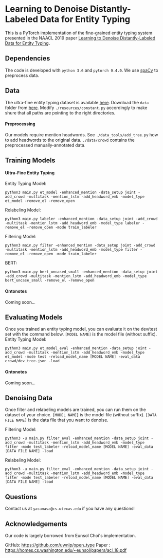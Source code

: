 # Learning to Denoise Distantly-Labeled Data for Entity Typing
This is a PyTorch implementation of the fine-grained entity typing system presented in the NAACL 2019 paper [Learning to Denoise Distantly-Labeled Data for Entity Typing](https://www.aclweb.org/anthology/N19-1250).

## Dependencies
The code is developed with `python 3.6` and `pytorch 0.4.0`. We use [spaCy](https://spacy.io/) to preprocess data.

## Data
The ultra-fine entity typing dataset is available [here](https://homes.cs.washington.edu/~eunsol/open_entity.html). Download the `data` folder from [here](https://drive.google.com/file/d/1FN06VY77Llo_mNSuCO-Qpcqk5GtKArds/view?usp=sharing). Modify `./resources/constant.py` accordingly to make shure that all paths are pointing to the right directories. 

#### Preprocessing
Our models require mention headwords. See `./data_tools/add_tree.py` how to add headwords to the original data. `./data/crowd` contains the preprocessed manually-annotated data.

## Training Models
#### Ultra-Fine Entity Typing
Entity Typing Model:
```
python3 main.py et_model -enhanced_mention -data_setup joint -add_crowd -multitask -mention_lstm -add_headword_emb -model_type et_model -remove_el -remove_open
```
Relabeling Model:
```
python3 main.py labeler -enhanced_mention -data_setup joint -add_crowd -multitask -mention_lstm -add_headword_emb -model_type labeler -remove_el -remove_open -mode train_labeler
```
Filtering Model:
```
python3 main.py filter -enhanced_mention -data_setup joint -add_crowd -multitask -mention_lstm -add_headword_emb -model_type filter -remove_el -remove_open -mode train_labeler
```
BERT:
```
python3 main.py bert_uncased_small -enhanced_mention -data_setup joint -add_crowd -multitask -mention_lstm -add_headword_emb -model_type bert_uncase_small -remove_el -remove_open
```
#### Ontonotes
Coming soon...

## Evaluating Models
Once you trained an entity typing model, you can evaluate it on the dev/test set with the command below. `[MODEL NAME]` is the model file (without suffix).
Entity Typing Model:
```
python3 main.py et_model_eval -enhanced_mention -data_setup joint -add_crowd -multitask -mention_lstm -add_headword_emb -model_type et_model -mode test -reload_model_name [MODEL NAME] -eval_data crowd/dev_tree.json -load
```
#### Ontonotes
Coming soon...


## Denoising Data
Once filter and relabeling models are trained, you can run them on the dataset of your choice. `[MODEL NAME]` is the model file (without suffix). `[DATA FILE NAME]` is the data file that you want to denoise.

Filtering Model:
```
python3 -u main.py filter_eval -enhanced_mention -data_setup joint -add_crowd -multitask -mention_lstm -add_headword_emb -model_type filter -mode test_labeler -reload_model_name [MODEL NAME] -eval_data [DATA FILE NAME] -load
```

Relabeling Model:
```
python3 -u main.py filter_eval -enhanced_mention -data_setup joint -add_crowd -multitask -mention_lstm -add_headword_emb -model_type filter -mode test_labeler -reload_model_name [MODEL NAME] -eval_data [DATA FILE NAME] -load
```

## Questions
Contact us at `yasumasa@cs.utexas.edu` if you have any questions!


## Acknowledgements
Our code is largely borrowed from Eunsol Choi's implementation.

GitHub: https://github.com/uwnlp/open_type
Paper : https://homes.cs.washington.edu/~eunsol/papers/acl_18.pdf
